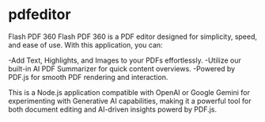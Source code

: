 # pdfeditor
Flash PDF 360
Flash PDF 360 is a PDF editor designed for simplicity, speed, and ease of use. With this application, you can:

-Add Text, Highlights, and Images to your PDFs effortlessly.
-Utilize our built-in AI PDF Summarizer for quick content overviews.
-Powered by PDF.js for smooth PDF rendering and interaction.

This is a Node.js application compatible with OpenAI or Google Gemini for experimenting with Generative AI capabilities, making it a powerful tool for both document editing and AI-driven insights powerd by PDF.js.
